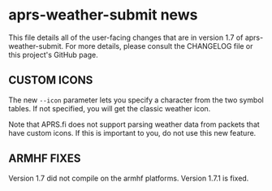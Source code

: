 # aprs-weather-submit news

This file details all of the user-facing changes that are in version 1.7 of aprs-weather-submit. For more details, please consult the CHANGELOG file or this project's GitHub page.

## CUSTOM ICONS

The new `--icon` parameter lets you specify a character from the two symbol tables.  If not specified, you will get the classic weather icon.

Note that APRS.fi does not support parsing weather data from packets that have custom icons.  If this is important to you, do not use this new feature.

## ARMHF FIXES

Version 1.7 did not compile on the armhf platforms.  Version 1.7.1 is fixed.
